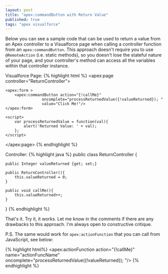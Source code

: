 ```yaml
---
layout: post
title: "apex:commandButton with Return Value"
published: true
tags: "apex visualforce"
---
```


Below you can see a sample code that can be used to return a value from an Apex controller to a Visualforce page when calling a controller function from an `apex:commandButton`. This approach doesn't require you to use `@RemoteAction` (i.e. static methods), so you doesn't lose the stateful nature of your page, and your controller's method can access all the variables within that controller instance.

Visualforce Page:
{% highlight html %}
<apex:page controller="ReturnController">

    <apex:form >
        <apex:commandButton action="{!callMe}"
                    oncomplete="processReturnedValue({!valueReturned}); "
                    value="Click Me!"/>
    </apex:form>

    <script>
        var processReturnedValue = function(val){
            alert('Returned Value: ' + val);
        };
    </script>

</apex:page>
{% endhighlight %}

Controller:
{% highlight java %}
public class ReturnController {

    public Integer valueReturned {get; set;}

    public ReturnController(){
        this.valueReturned = 0;
    }

    public void callMe(){
        this.valueReturned++;
    }

}
{% endhighlight %}

That's it. Try it, it works. Let me know in the comments if there are any drawbacks to this approach. I'm always open to constructive critique.

P.S. The same would work for `apex:actionFunction` that you can call from JavaScript, see below:

{% highlight html%}
<apex:actionFunction action="{!callMe}" name="actionFuncName" 
    oncomplete="processReturnedValue({!valueReturned}); "/>
{% endhighlight %}

